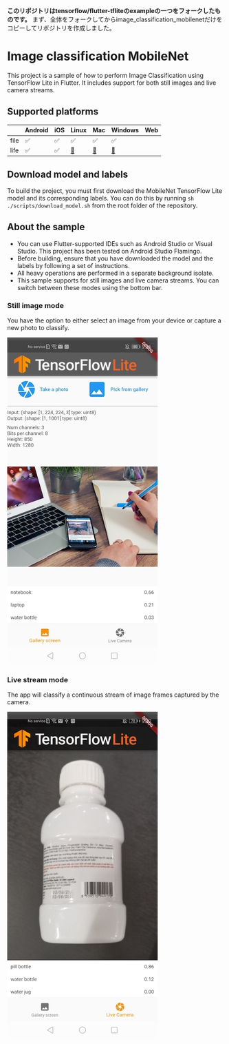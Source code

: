 **このリポジトリはtensorflow/flutter-tfliteのexampleの一つをフォークしたものです。**
まず、全体をフォークしてからimage_classification_mobilenetだけをコピーしてリポジトリを作成しました。

# Image classification MobileNet

This project is a sample of how to perform Image Classification using
TensorFlow Lite in Flutter. It includes support for both still images and live
camera streams.

## Supported platforms

|      | Android | iOS | Linux | Mac | Windows | Web |
|------|---------|-----|-------|-----|---------|-----|
| file | ✅       | ✅   |   ✅   | ✅   |     ✅   |     |
| life | ✅       | ✅   |   [🚧](https://github.com/flutter/flutter/issues/41710)  | [🚧](https://github.com/flutter/flutter/issues/41708)   |    [🚧](https://github.com/flutter/flutter/issues/41709)    |     |

## Download model and labels

To build the project, you must first download the MobileNet TensorFlow Lite
model and its corresponding labels. You can do this by
running `sh ./scripts/download_model.sh` from the root folder of the repository.

## About the sample

- You can use Flutter-supported IDEs such as Android Studio or Visual Studio.
  This project has been tested on Android Studio Flamingo.
- Before building, ensure that you have downloaded the model and the labels by
  following a set of instructions.
- All heavy operations are performed in a separate background isolate.
- This sample supports for still images and live camera streams. You can
  switch between these modes using the bottom bar.

### Still image mode

You have the option to either select an image from your device or capture a new
photo to classify.

![Still image mode](screenshots/still_image.jpg)

### Live stream mode

The app will classify a continuous stream of image frames captured by the
camera.

![Live stream mode](screenshots/live_stream.jpg)
